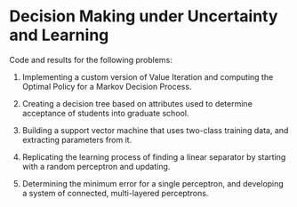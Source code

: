 # Decision Making under Uncertainty and Learning

Code and results for the following problems:

1. Implementing a custom version of Value Iteration and computing the Optimal Policy for a Markov Decision Process.

2. Creating a decision tree based on attributes used to determine acceptance of students into graduate school.

3. Building a support vector machine that uses two-class training data, and extracting parameters from it. 

4. Replicating the learning process of finding a linear separator by starting with a random perceptron and updating.

5. Determining the minimum error for a single perceptron, and developing a system of connected, multi-layered perceptrons.
